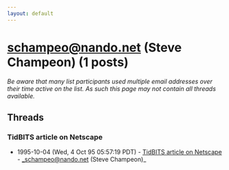 ```yaml
---
layout: default
---
```


# schampeo@nando.net (Steve Champeon) (1 posts)

_Be aware that many list participants used multiple email addresses over their time active on the list. As such this page may not contain all threads available._

## Threads

### TidBITS article on Netscape
+ 1995-10-04 (Wed, 4 Oct 95 05:57:19 PDT) - [TidBITS article on Netscape](/archive/1995/10/99916c7566e44bff4438468b2bcee32f8cb650c885bfbfb1dab7b20a3f100a44) - _schampeo@nando.net (Steve Champeon)_

